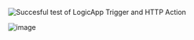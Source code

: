 
![Succesful test of LogicApp Trigger and HTTP Action](https://github.com/user-attachments/assets/2d72f27f-9662-4dc6-b6ab-6671042e7378)


![image](https://github.com/user-attachments/assets/3e10a1bb-5fc6-49e1-beef-5de55dc1913b)
